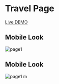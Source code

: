 # Travel Page
 [Live DEMO]()
 
## Mobile Look
![page1](https://user-images.githubusercontent.com/68767718/206639609-93462842-8702-4f9f-93af-e214ad09aa2e.PNG)

## Mobile Look
![page1 m](https://user-images.githubusercontent.com/68767718/206639676-d37b8491-423d-486c-930f-2972bc43daca.PNG)

